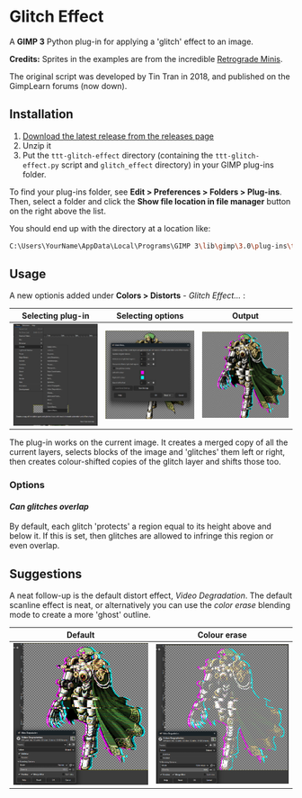 # Glitch Effect

A **GIMP 3** Python plug-in for applying a 'glitch' effect to an image.

**Credits:** Sprites in the examples are from the incredible [Retrograde Minis](https://www.retrogrademinis.com/).

The original script was developed by Tin Tran in 2018, and published on the GimpLearn forums (now down).

## Installation

1. [Download the latest release from the releases page](https://github.com/smangham/gimp_glitch_effect/releases/)
2. Unzip it
3. Put the `ttt-glitch-effect` directory (containing the `ttt-glitch-effect.py` script and `glitch_effect` directory) in your GIMP plug-ins folder.

To find your plug-ins folder, see **Edit > Preferences > Folders > Plug-ins**.
Then, select a folder and click the **Show file location in file manager** button on the right above the list.

You should end up with the directory at a location like:

```sh
C:\Users\YourName\AppData\Local\Programs\GIMP 3\lib\gimp\3.0\plug-ins\ttt-glitch-effect
```

## Usage

A new optionis added under **Colors > Distorts** - *Glitch Effect...* :

| Selecting plug-in | Selecting options | Output |
| --- | --- | --- |
| ![Selecting Glitch Effect...](img/glitch-effect-menu.png) | ![Selecting options](img/glitch-effect-options.png) | ![Output image](img/glitch-effect-output.png) |

The plug-in works on the current image. It creates a merged copy of all the current layers,
selects blocks of the image and 'glitches' them left or right,
then creates colour-shifted copies of the glitch layer and shifts those too.

### Options

#### *Can glitches overlap*

By default, each glitch 'protects' a region equal to its height above and below it.
If this is set, then glitches are allowed to infringe this region or even overlap.

## Suggestions

A neat follow-up is the default distort effect, *Video Degradation*.
The default scanline effect is neat, or alternatively you can use the *color erase* blending mode
to create a more 'ghost' outline.

| Default | Colour erase |
| --- | --- |
| ![Degradation with default settings](img/video-degradation-default.png) | ![Degradation with colour erase](img/video-degradation-colour-erase.png) |
